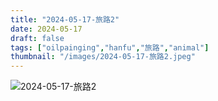 ```yaml
---
title: "2024-05-17-旅路2"
date: 2024-05-17
draft: false
tags: ["oilpainging","hanfu","旅路","animal"]
thumbnail: "/images/2024-05-17-旅路2.jpeg"
---
```


![2024-05-17-旅路2](/images/2024-05-17-旅路2.jpeg)